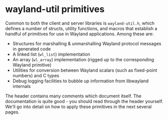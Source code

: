 # wayland-util primitives

Common to both the client and server libraries is `wayland-util.h`, which
defines a number of structs, utility functions, and macros that establish a
handful of primitives for use in Wayland applications. Among these are:

- Structures for marshalling & unmarshalling Wayland protocol messages in
  generated code
- A linked list (`wl_list`) implementation
- An array (`wl_array`) implementation (rigged up to the
  corresponding Wayland primitive)
- Utilities for conversion between Wayland scalars (such as fixed-point
  numbers) and C types
- Debug logging facilities to bubble up information from libwayland internals

The header contains many comments which document itself. The documentation is
quite good - you should read through the header yourself. We'll go into detail
on how to apply these primitives in the next several pages.
